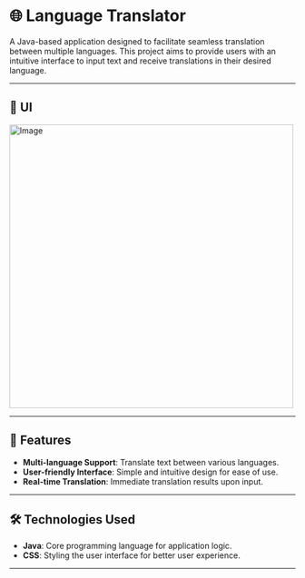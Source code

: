 
# 🌐 Language Translator

A Java-based application designed to facilitate seamless translation between multiple languages. This project aims to provide users with an intuitive interface to input text and receive translations in their desired language.

---
## 🚀 UI
<img src="https://github.com/user-attachments/assets/11a2a56d-83db-41eb-a992-7fe1913c470e" alt="Image" width="500" />

---

## 🚀 Features

- **Multi-language Support**: Translate text between various languages.
- **User-friendly Interface**: Simple and intuitive design for ease of use.
- **Real-time Translation**: Immediate translation results upon input.

---

## 🛠️ Technologies Used

- **Java**: Core programming language for application logic.
- **CSS**: Styling the user interface for better user experience.

---



